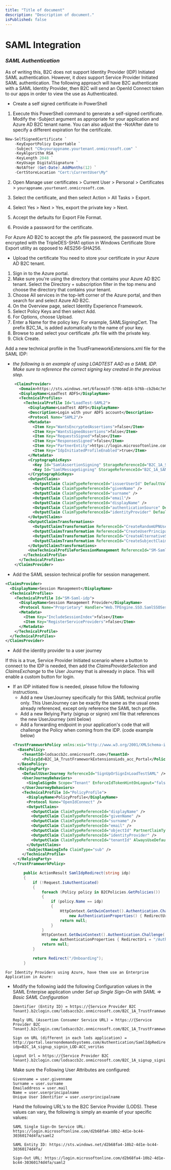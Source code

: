 ```yaml
---
title: "Title of document"
description: "Description of document."
isPublished: false
---
```


# SAML Integration 

### *SAML Authentication*

As of writing this, B2C does not support Identity Provider (IDP) Initiated SAML authentication.  However, it *does* support Service Provider Initiated SAML authentication.  The following approach will have B2C authenticate with a SAML Identity Provider, then B2C will send an OpenId Connect token to our apps in order to view the use as Authenticated.

- Create a self signed certificate in PowerShell

1. Execute this PowerShell command to generate a self-signed certificate. Modify the -Subject argument as appropriate for your application and Azure AD B2C tenant name. You can also adjust the -NotAfter date to specify a different expiration for the certificate.

```powershell
New-SelfSignedCertificate `
    -KeyExportPolicy Exportable `
    -Subject "CN=yourappname.yourtenant.onmicrosoft.com" `
    -KeyAlgorithm RSA `
    -KeyLength 2048 `
    -KeyUsage DigitalSignature `
    -NotAfter (Get-Date).AddMonths(12) `
    -CertStoreLocation "Cert:\CurrentUser\My"
```

2. Open Manage user certificates > Current User > Personal > Certificates > `yourappname.yourtenant.onmicrosoft.com`.

3. Select the certificate, and then select Action > All Tasks > Export.

4. Select Yes > Next > Yes, export the private key > Next.

5. Accept the defaults for Export File Format.

6. Provide a password for the certificate.

For Azure AD B2C to accept the .pfx file password, the password must be encrypted with the TripleDES-SHA1 option in Windows Certificate Store Export utility as opposed to AES256-SHA256.

- Upload the certificate
You need to store your certificate in your Azure AD B2C tenant.

1. Sign in to the Azure portal.
2. Make sure you're using the directory that contains your Azure AD B2C tenant. Select the Directory + subscription filter in the top menu and choose the directory that contains your tenant.
3. Choose All services in the top-left corner of the Azure portal, and then search for and select Azure AD B2C.
4. On the Overview page, select Identity Experience Framework.
5. Select Policy Keys and then select Add.
6. For Options, choose Upload.
7. Enter a Name for the policy key. For example, SAMLSigningCert. The prefix B2C_1A_ is added automatically to the name of your key.
8. Browse to and select your certificate .pfx file with the private key.
9. Click Create.

Add a new technical profile in the TrustFrameworkExtensions.xml file for the SAML IDP:

- *the following is an example of using LOADTEST AAD as a SAML IDP.  Make sure to reference the correct signing key created in the previous step.*

```xml
    <ClaimsProvider>
      <Domain>https://sts.windows.net/6facea3f-5706-4d16-b76b-cb2b4c7e96ae/</Domain>
      <DisplayName>LoadTest ADFS</DisplayName>
      <TechnicalProfiles>
        <TechnicalProfile Id="LoadTest-SAML2">
          <DisplayName>LoadTest ADFS</DisplayName>
          <Description>Login with your ADFS account</Description>
          <Protocol Name="SAML2"/>
          <Metadata>
            <Item Key="WantsEncryptedAssertions">false</Item>
            <Item Key="WantsSignedAssertions">false</Item>
            <Item Key="RequestsSigned">false</Item>
            <Item Key="ResponsesSigned">false</Item>
            <Item Key="PartnerEntity">https://login.microsoftonline.com/d2b68fa4-10b2-4d1e-bc44-30360174d4fa/federationmetadata/2007-06/federationmetadata.xml?appid=6facea3f-5706-4d16-b76b-cb2b4c7e96ae</Item>
            <Item Key="IdpInitiatedProfileEnabled">true</Item>
          </Metadata>
          <CryptographicKeys>
            <Key Id="SamlAssertionSigning" StorageReferenceId="B2C_1A_SAMLSigningCert"/>
            <Key Id="SamlMessageSigning" StorageReferenceId="B2C_1A_SAMLSigningCert"/>
          </CryptographicKeys>
          <OutputClaims>
            <OutputClaim ClaimTypeReferenceId="issuerUserId" DefaultValue="LoadTestIdp"  PartnerClaimType="identityprovider"/>
            <OutputClaim ClaimTypeReferenceId="givenName" />
            <OutputClaim ClaimTypeReferenceId="surname" />
            <OutputClaim ClaimTypeReferenceId="email"/>
            <OutputClaim ClaimTypeReferenceId="displayName" />
            <OutputClaim ClaimTypeReferenceId="authenticationSource" DefaultValue="socialIdpAuthentication"/>
            <OutputClaim ClaimTypeReferenceId="identityProvider" DefaultValue="LoadTestIdp" />
          </OutputClaims>
          <OutputClaimsTransformations>
            <OutputClaimsTransformation ReferenceId="CreateRandomUPNUserName"/>
            <OutputClaimsTransformation ReferenceId="CreateUserPrincipalName"/>
            <OutputClaimsTransformation ReferenceId="CreateAlternativeSecurityId"/>
            <OutputClaimsTransformation ReferenceId="CreateSubjectClaimFromAlternativeSecurityId"/>
          </OutputClaimsTransformations>
          <UseTechnicalProfileForSessionManagement ReferenceId="SM-Saml-idp"/>
        </TechnicalProfile>
      </TechnicalProfiles>
    </ClaimsProvider>    
```

- Add the SAML session technical profile for session management.

```xml
<ClaimsProvider>
  <DisplayName>Session Management</DisplayName>
  <TechnicalProfiles>
    <TechnicalProfile Id="SM-Saml-idp">
      <DisplayName>Session Management Provider</DisplayName>
      <Protocol Name="Proprietary" Handler="Web.TPEngine.SSO.SamlSSOSessionProvider, Web.TPEngine, Version=1.0.0.0, Culture=neutral, PublicKeyToken=null" />
      <Metadata>
        <Item Key="IncludeSessionIndex">false</Item>
        <Item Key="RegisterServiceProviders">false</Item>
      </Metadata>
    </TechnicalProfile>
  </TechnicalProfiles>
</ClaimsProvider>
```

- Add the identity provider to a user journey

If this is a true, Service Provider Initiated scenario where a button to connect to the IDP is needed, then add the *ClaimsProviderSelection* and *ClaimsExchange* to the User Journey that is alreeady in place.  This will enable a custom button for login.

- If an IDP initiated flow is needed, please follow the following instructions.
  - Add a new UserJourney specifically for this SAML technical profile only. This UserJourney can be exactly the same as the usual ones already referenced, except only reference the SAML tech profile.
  - Add a new Relying Party (signup or signin) xml file that references the new UserJourney (xml below)
  - Add a forwarding endpoint in your application's code that will challenge the Policy when coming from the IDP. (code example below)
  ```xml
  <TrustFrameworkPolicy xmlns:xsi="http://www.w3.org/2001/XMLSchema-instance" xmlns:xsd="http://www.w3.org/2001/XMLSchema" xmlns="http://schemas.microsoft.com/online/cpim/schemas/2013/06" PolicySchemaVersion="0.3.0.0" TenantId="lodsaccb2c.onmicrosoft.com" PolicyId="B2C_1A_signup_signin_lods_acc_portal_loadtest" PublicPolicyUri="http://lodsaccb2c.onmicrosoft.com/B2C_1A_signup_signin_lods_acc_portal_loadtest" TenantObjectId="e3832d99-3923-4549-a80e-9a867d7e38de">
    <BasePolicy>
      <TenantId>lodsaccb2c.onmicrosoft.com</TenantId>
      <PolicyId>B2C_1A_TrustFrameworkExtensionsLods_acc_Portal</PolicyId>
    </BasePolicy>
    <RelyingParty>
      <DefaultUserJourney ReferenceId="SignUpOrSignInLoadTestSAML" />
      <UserJourneyBehaviors>
        <SingleSignOn Scope="Tenant" EnforceIdTokenHintOnLogout="false" />
      </UserJourneyBehaviors>
      <TechnicalProfile Id="PolicyProfile">
        <DisplayName>PolicyProfile</DisplayName>
        <Protocol Name="OpenIdConnect" />
        <OutputClaims>
          <OutputClaim ClaimTypeReferenceId="displayName" />
          <OutputClaim ClaimTypeReferenceId="givenName" />
          <OutputClaim ClaimTypeReferenceId="surname" />
          <OutputClaim ClaimTypeReferenceId="email" />
          <OutputClaim ClaimTypeReferenceId="objectId" PartnerClaimType="sub" />
          <OutputClaim ClaimTypeReferenceId="identityProvider" />
          <OutputClaim ClaimTypeReferenceId="tenantId" AlwaysUseDefaultValue="true" DefaultValue="{Policy:TenantObjectId}" />
        </OutputClaims>
        <SubjectNamingInfo ClaimType="sub" />
      </TechnicalProfile>
    </RelyingParty>
  </TrustFrameworkPolicy>
  ```

```csharp
        public ActionResult SamlIdpRedirect(string idp)
        {
            if (!Request.IsAuthenticated)
            {
                foreach (Policy policy in B2CPolicies.GetPolicies())
                {
                    if (policy.Name == idp)
                    {
                        HttpContext.GetOwinContext().Authentication.Challenge(
                            new AuthenticationProperties() { RedirectUri = "/Authentication/Callback" }, idp);
                        return null;
                    }
                }
                HttpContext.GetOwinContext().Authentication.Challenge(
                    new AuthenticationProperties { RedirectUri = "/Authentication/Callback" });
                return null;
            }

            return Redirect("/Onboarding");
        }
```
  
    For Identity Providers using Azure, have them use an Enterprise Application in Azure:
  - Modify the following iadd the following Configuration values in the SAML Enterpise application under *Set up Single Sign-On with SAML => Basic SAML Configuration*

        Identifier (Entity ID) = https://{Service Provider B2C Tenant}.b2clogin.com/lodsaccb2c.onmicrosoft.com/B2C_1A_TrustFrameworkBase

        Reply URL (Assertion Consumer Service URL) = https://{Service Provider B2C Tenant}.b2clogin.com/lodsaccb2c.onmicrosoft.com/B2C_1A_TrustFrameworkBase/samlp/sso/assertionconsumer

        Sign on URL (different in each lods application) = http://portal.learnondemandsystems.com/Authentication/SamlIdpRedirect?idp=B2C_1A_signup_signin_LOD-ACC_veritas

        Logout Url = https://{Service Provider B2C Tenant}.b2clogin.com/lodsaccb2c.onmicrosoft.com/B2C_1A_signup_signin_lods_acc_portal_veritas/samlp/sso/logout

    Make sure the Following User Attributes are configured:
    
        Givenname = user.givenname
        Surname = user.surname
        Emailaddress = user.mail
        Name = user.userprincipalname
        Unique User Identifier = user.userprincipalname

    Hand the following URL's to the B2C Service Provider (LODS).  These values can vary, the following is simply an examle of your specific values:
        
        SAML Single Sign-On Service URL: https://login.microsoftonline.com/d2b68fa4-10b2-4d1e-bc44-30360174d4fa/saml2

        SAML Entity ID: https://sts.windows.net/d2b68fa4-10b2-4d1e-bc44-30360174d4fa/

        Sign-Out URL: https://login.microsoftonline.com/d2b68fa4-10b2-4d1e-bc44-30360174d4fa/saml2